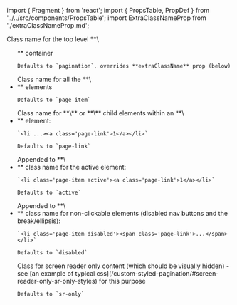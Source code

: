 import { Fragment } from 'react';
import { PropsTable, PropDef } from '../../src/components/PropsTable';
import ExtraClassNameProp from './extraClassNameProp.md';

<Fragment>
  <PropDef name='className' type='string' defaultValue='pagination'>
    Class name for the top level **\<ul>** container

    Defaults to `pagination`, overrides **extraClassName** prop (below)

  </PropDef>
  <ExtraClassNameProp />
  <PropDef name='pageItemClassName' type='string' defaultValue='page-item'>
    Class name for all the **\<li>** elements

    Defaults to `page-item`

  </PropDef>
  <PropDef name='pageLinkClassName' type='string' defaultValue='page-link'>
    Class name for **\<a>** or **\<span>** child elements within an **\<li>** element:

    `<li ...><a class='page-link'>1</a></li>`

    Defaults to `page-link`

  </PropDef>
  <PropDef name='activeItemClassName' type='string' defaultValue='active'>
    Appended to **\<li>** class name for the active element:

    `<li class='page-item active'><a class='page-link'>1</a></li>`

    Defaults to `active`

  </PropDef>
  <PropDef name='disabledItemClassName' type='string' defaultValue='disabled'>
    Appended to **\<li>** class name for non-clickable elements (disabled nav buttons and the break/ellipsis):

    `<li class='page-item disabled'><span class='page-link'>...</span></li>`

    Defaults to `disabled`

  </PropDef>
  <PropDef name='srOnlyClassName' type='string' defaultValue='sr-only'>
    Class for screen reader only content (which should be visually hidden) - see [an example of typical css](/custom-styled-pagination/#screen-reader-only-sr-only-styles) for this purpose

    Defaults to `sr-only`

  </PropDef>
</Fragment>
